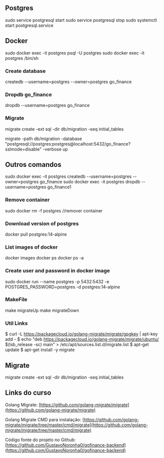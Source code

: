 
## Postgres
sudo service postgresql start
sudo service postgresql stop
sudo systemctl start postgresql.service

## Docker 
sudo docker exec -it postgres psql -U postgres
sudo docker exec -it postgres /bin/sh
  ### Create database
   createdb --username=postgres --owner=postgres go_finance

  ### Dropdb go_finance
  dropdb --username=postgres go_finance

### Migrate
migrate create -ext sql -dir db/migration -seq initial_tables

migrate -path db/migration -database "postgresql://postgres:postgres@localhost:5432/go_finance?sslmode=disable" -verbose up

## Outros comandos
sudo docker exec -it postgres createdb --username=postgres --owner=postgres go_finance
sudo docker exec -it postgres dropdb --username=postgres  go_finance1

### Remove container
sudo docker rm -f postgres //remover container

### Download version of postgres
docker pull postgres:14-alpine

### List images of docker
docker images
docker ps
docker ps -a

### Create user and password in docker image
sudo docker run --name postgres -p 5432:5432 -e POSTGRES_PASSWORD=postgres -d postgres:14-alpine

### MakeFile
make migrateUp
make migrateDown

### Util Links
$ curl -L https://packagecloud.io/golang-migrate/migrate/gpgkey | apt-key add -
$ echo "deb https://packagecloud.io/golang-migrate/migrate/ubuntu/ $(lsb_release -sc) main" > /etc/apt/sources.list.d/migrate.list
$ apt-get update
$ apt-get install -y migrate

## Migrate
migrate create -ext sql -dir db/migration -seq initial_tables

## Links do curso

Golang Migrate: [https://github.com/golang-migrate/migrate](https://github.com/golang-migrate/migrate)

Golang Migrate CMD para instalação: [https://github.com/golang-migrate/migrate/tree/master/cmd/migrate](https://github.com/golang-migrate/migrate/tree/master/cmd/migrate)

Código fonte do projeto no Github: [https://github.com/GustavoNoronha0/gofinance-backend](https://github.com/GustavoNoronha0/gofinance-backend)